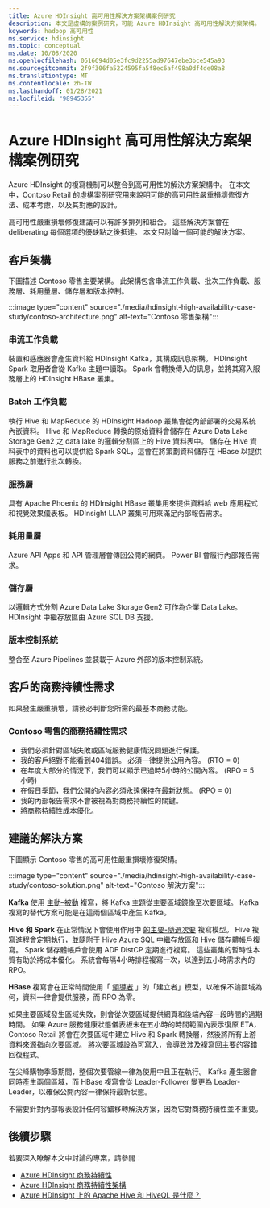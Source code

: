 ```yaml
---
title: Azure HDInsight 高可用性解決方案架構案例研究
description: 本文是虛構的案例研究，可能 Azure HDInsight 高可用性解決方案架構。
keywords: hadoop 高可用性
ms.service: hdinsight
ms.topic: conceptual
ms.date: 10/08/2020
ms.openlocfilehash: 0616694d05e3fc9d2255ad97647ebe3bce545a93
ms.sourcegitcommit: 2f9f306fa5224595fa5f8ec6af498a0df4de08a8
ms.translationtype: MT
ms.contentlocale: zh-TW
ms.lasthandoff: 01/28/2021
ms.locfileid: "98945355"
---
```

# <a name="azure-hdinsight-highly-available-solution-architecture-case-study"></a>Azure HDInsight 高可用性解決方案架構案例研究

Azure HDInsight 的複寫機制可以整合到高可用性的解決方案架構中。 在本文中，Contoso Retail 的虛構案例研究用來說明可能的高可用性嚴重損壞修復方法、成本考慮，以及其對應的設計。

高可用性嚴重損壞修復建議可以有許多排列和組合。 這些解決方案會在 deliberating 每個選項的優缺點之後抵達。 本文只討論一個可能的解決方案。

## <a name="customer-architecture"></a>客戶架構

下圖描述 Contoso 零售主要架構。 此架構包含串流工作負載、批次工作負載、服務層、耗用量層、儲存層和版本控制。

:::image type="content" source="./media/hdinsight-high-availability-case-study/contoso-architecture.png" alt-text="Contoso 零售架構":::

### <a name="streaming-workload"></a>串流工作負載

裝置和感應器會產生資料給 HDInsight Kafka，其構成訊息架構。 HDInsight Spark 取用者會從 Kafka 主題中讀取。 Spark 會轉換傳入的訊息，並將其寫入服務層上的 HDInsight HBase 叢集。

### <a name="batch-workload"></a>Batch 工作負載

執行 Hive 和 MapReduce 的 HDInsight Hadoop 叢集會從內部部署的交易系統內嵌資料。 Hive 和 MapReduce 轉換的原始資料會儲存在 Azure Data Lake Storage Gen2 之 data lake 的邏輯分割區上的 Hive 資料表中。 儲存在 Hive 資料表中的資料也可以提供給 Spark SQL，這會在將策劃資料儲存在 HBase 以提供服務之前進行批次轉換。

### <a name="serving-layer"></a>服務層

具有 Apache Phoenix 的 HDInsight HBase 叢集用來提供資料給 web 應用程式和視覺效果儀表板。 HDInsight LLAP 叢集可用來滿足內部報告需求。

### <a name="consumption-layer"></a>耗用量層

Azure API Apps 和 API 管理層會傳回公開的網頁。 Power BI 會履行內部報告需求。

### <a name="storage-layer"></a>儲存層

以邏輯方式分割 Azure Data Lake Storage Gen2 可作為企業 Data Lake。 HDInsight 中繼存放區由 Azure SQL DB 支援。

### <a name="version-control-system"></a>版本控制系統

整合至 Azure Pipelines 並裝載于 Azure 外部的版本控制系統。

## <a name="customer-business-continuity-requirements"></a>客戶的商務持續性需求

如果發生嚴重損壞，請務必判斷您所需的最基本商務功能。

### <a name="contoso-retails-business-continuity-requirements"></a>Contoso 零售的商務持續性需求

* 我們必須針對區域失敗或區域服務健康情況問題進行保護。
* 我的客戶絕對不能看到404錯誤。 必須一律提供公用內容。  (RTO = 0)   
* 在年度大部分的情況下，我們可以顯示已過時5小時的公開內容。  (RPO = 5 小時) 
* 在假日季節，我們公開的內容必須永遠保持在最新狀態。  (RPO = 0) 
* 我的內部報告需求不會被視為對商務持續性的關鍵。
* 將商務持續性成本優化。

## <a name="proposed-solution"></a>建議的解決方案

下圖顯示 Contoso 零售的高可用性嚴重損壞修復架構。

:::image type="content" source="./media/hdinsight-high-availability-case-study/contoso-solution.png" alt-text="Contoso 解決方案":::

**Kafka** 使用 [主動–被動](hdinsight-business-continuity-architecture.md#apache-kafka) 複寫，將 Kafka 主題從主要區域鏡像至次要區域。 Kafka 複寫的替代方案可能是在這兩個區域中產生 Kafka。

**Hive 和 Spark** 在正常情況下會使用作用中 [的主要-隨選次要](hdinsight-business-continuity-architecture.md#apache-spark) 複寫模型。 Hive 複寫進程會定期執行，並隨附于 Hive Azure SQL 中繼存放區和 Hive 儲存體帳戶複寫。 Spark 儲存體帳戶會使用 ADF DistCP 定期進行複寫。 這些叢集的暫時性本質有助於將成本優化。 系統會每隔4小時排程複寫一次，以達到五小時需求內的 RPO。

**HBase** 複寫會在正常時間使用「 [領導者](hdinsight-business-continuity-architecture.md#apache-hbase) 」的「建立者」模型，以確保不論區域為何，資料一律會提供服務，而 RPO 為零。

如果主要區域發生區域失敗，則會從次要區域提供網頁和後端內容一段時間的過期時間。 如果 Azure 服務健康狀態儀表板未在五小時的時間範圍內表示復原 ETA，Contoso Retail 將會在次要區域中建立 Hive 和 Spark 轉換層，然後將所有上游資料來源指向次要區域。 將次要區域設為可寫入，會導致涉及複寫回主要的容錯回復程式。

在尖峰購物季節期間，整個次要管線一律為使用中且正在執行。 Kafka 產生器會同時產生兩個區域，而 HBase 複寫會從 Leader-Follower 變更為 Leader-Leader，以確保公開內容一律保持最新狀態。

不需要針對內部報表設計任何容錯移轉解決方案，因為它對商務持續性並不重要。

## <a name="next-steps"></a>後續步驟

若要深入瞭解本文中討論的專案，請參閱：

* [Azure HDInsight 商務持續性](./hdinsight-business-continuity.md)
* [Azure HDInsight 商務持續性架構](./hdinsight-business-continuity-architecture.md)
* [Azure HDInsight 上的 Apache Hive 和 HiveQL 是什麼？](./hadoop/hdinsight-use-hive.md)